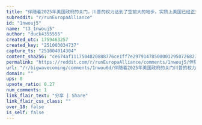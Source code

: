 ```yaml
---
title: "伴随着2025年美国政府的关门，川普的权力达到了空前大的地步。实质上美国已经正式进入集权国家了，甚至在独裁国家的边缘。"
subreddit: "r/runEuropaAlliance"
id: "1nwouj5"
name: "t3_1nwouj5"
author: "duck4355555"
created_utc: 1759463257
created_key: "251003034737"
capture_ts: "251004014304"
content_sha256: "ce674af1117504820888776ce1ff7e297914785000012950726823c00e4c2e99"
permalink: "https://reddit.com/r/runEuropaAlliance/comments/1nwouj5/伴随着2025年美国政府的关门川普的权力达到了空前大的地步实质上美国已经正式进入集权国家了甚至在独裁/"
url: "/r/bigwavecoming/comments/1nwou6d/伴随着2025年美国政府的关门川普的权力达到了空前大的地步实质上美国已经正式进入集权国家了甚至在独裁/"
domain: ""
ups: 0
upvote_ratio: 0.27
num_comments: 1
link_flair_text: "分享 | Share"
link_flair_css_class: ""
over_18: false
is_self: false
---
```



